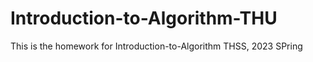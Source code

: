 # Introduction-to-Algorithm-THU
This is the homework for Introduction-to-Algorithm THSS, 2023 SPring
